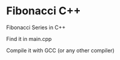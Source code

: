 # Fibonacci C++
Fibonacci Series in C++

Find it in main.cpp

Compile it with GCC (or any other compiler)
